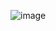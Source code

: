 ![image](https://github.com/aloukik16/Spotify_Clone_Project/assets/150384385/175eadd8-210f-45f8-a2d7-296380f2f4df)
